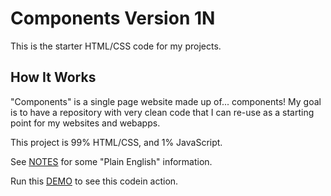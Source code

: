 # Components Version 1N
This is the starter HTML/CSS code for my projects.

## How It Works
"Components" is a single page website made up of... components!  My  goal is to have a repository with very clean code that I can re-use as a starting point for my websites and webapps.  

This project is 99% HTML/CSS, and 1% JavaScript.

See [NOTES](https://github.com/mattgwriter7/components/blob/main/NOTES.md) for some "Plain English" information.  

Run this [DEMO](https://mattgwriter7.com/assets/demos/html_components/) to see this codein action.  


